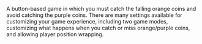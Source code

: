 A button-based game in which you must catch the falling orange coins and avoid catching the purple coins. There are many settings available for customizing your game experience, including two game modes, customizing what happens when you catch or miss orange/purple coins, and allowing player position wrapping.

